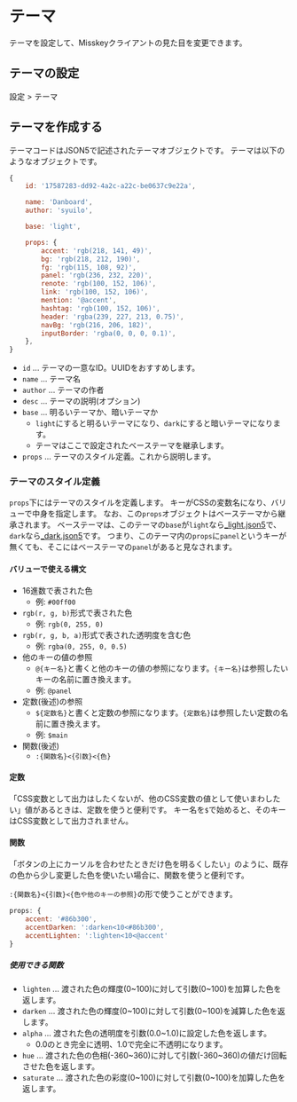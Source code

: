 # テーマ

テーマを設定して、Misskeyクライアントの見た目を変更できます。

## テーマの設定
設定 > テーマ

## テーマを作成する
テーマコードはJSON5で記述されたテーマオブジェクトです。
テーマは以下のようなオブジェクトです。
``` js
{
	id: '17587283-dd92-4a2c-a22c-be0637c9e22a',

	name: 'Danboard',
	author: 'syuilo',

	base: 'light',

	props: {
		accent: 'rgb(218, 141, 49)',
		bg: 'rgb(218, 212, 190)',
		fg: 'rgb(115, 108, 92)',
		panel: 'rgb(236, 232, 220)',
		renote: 'rgb(100, 152, 106)',
		link: 'rgb(100, 152, 106)',
		mention: '@accent',
		hashtag: 'rgb(100, 152, 106)',
		header: 'rgba(239, 227, 213, 0.75)',
		navBg: 'rgb(216, 206, 182)',
		inputBorder: 'rgba(0, 0, 0, 0.1)',
	},
}

```

* `id` ... テーマの一意なID。UUIDをおすすめします。
* `name` ... テーマ名
* `author` ... テーマの作者
* `desc` ... テーマの説明(オプション)
* `base` ... 明るいテーマか、暗いテーマか
	* `light`にすると明るいテーマになり、`dark`にすると暗いテーマになります。
	* テーマはここで設定されたベーステーマを継承します。
* `props` ... テーマのスタイル定義。これから説明します。

### テーマのスタイル定義
`props`下にはテーマのスタイルを定義します。
キーがCSSの変数名になり、バリューで中身を指定します。
なお、この`props`オブジェクトはベーステーマから継承されます。
ベーステーマは、このテーマの`base`が`light`なら[_light.json5]で、`dark`なら[_dark.json5]です。
つまり、このテーマ内の`props`に`panel`というキーが無くても、そこにはベーステーマの`panel`があると見なされます。

[_light.json5]: https://github.com/misskey-dev/misskey/blob/develop/packages/frontend/src/themes/_light.json5
[_dark.json5]:  https://github.com/misskey-dev/misskey/blob/develop/packages/frontend/src/themes/_dark.json5

#### バリューで使える構文
* 16進数で表された色
	* 例: `#00ff00`
* `rgb(r, g, b)`形式で表された色
	* 例: `rgb(0, 255, 0)`
* `rgb(r, g, b, a)`形式で表された透明度を含む色
	* 例: `rgba(0, 255, 0, 0.5)`
* 他のキーの値の参照
	* `@{キー名}`と書くと他のキーの値の参照になります。`{キー名}`は参照したいキーの名前に置き換えます。
	* 例: `@panel`
* 定数(後述)の参照
	* `${定数名}`と書くと定数の参照になります。`{定数名}`は参照したい定数の名前に置き換えます。
	* 例: `$main`
* 関数(後述)
	* `:{関数名}<{引数}<{色}`

#### 定数
「CSS変数として出力はしたくないが、他のCSS変数の値として使いまわしたい」値があるときは、定数を使うと便利です。
キー名を`$`で始めると、そのキーはCSS変数として出力されません。

#### 関数
「ボタンの上にカーソルを合わせたときだけ色を明るくしたい」のように、既存の色から少し変更した色を使いたい場合に、関数を使うと便利です。

`:{関数名}<{引数}<{色や他のキーの参照}`の形で使うことができます。

```js
props: {
	accent: '#86b300',
	accentDarken: ':darken<10<#86b300',
	accentLighten: ':lighten<10<@accent'
}
```

##### 使用できる関数
* `lighten` ... 渡された色の輝度(0~100)に対して引数(0~100)を加算した色を返します。
* `darken` ... 渡された色の輝度(0~100)に対して引数(0~100)を減算した色を返します。
* `alpha` ... 渡された色の透明度を引数(0.0~1.0)に設定した色を返します。
	* 0.0のとき完全に透明、1.0で完全に不透明になります。
* `hue` ... 渡された色の色相(-360~360)に対して引数(-360~360)の値だけ回転させた色を返します。
* `saturate` ... 渡された色の彩度(0~100)に対して引数(0~100)を加算した色を返します。
